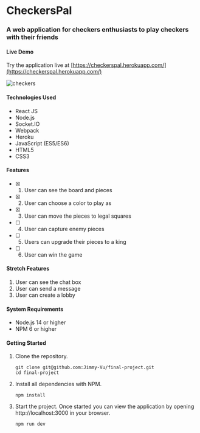 # CheckersPal

### A web application for checkers enthusiasts to play checkers with their friends

#### Live Demo
Try the application live at [https://checkerspal.herokuapp.com/](https://checkerspal.herokuapp.com/)

![checkers](https://user-images.githubusercontent.com/88172055/142513791-66b3cd33-98a9-448f-9dc0-fe0396b36c79.gif)

#### Technologies Used
* React JS
* Node.js
* Socket<span></span>.IO
* Webpack
* Heroku
* JavaScript (ES5/ES6)
* HTML5
* CSS3

#### Features
- [x] 1. User can see the board and pieces
- [x] 2. User can choose a color to play as
- [x] 3. User can move the pieces to legal squares
- [ ] 4. User can capture enemy pieces
- [ ] 5. Users can upgrade their pieces to a king
- [ ] 6. User can win the game

#### Stretch Features
1. User can see the chat box
2. User can send a message
3. User can create a lobby

#### System Requirements
* Node.js 14 or higher
* NPM 6 or higher

#### Getting Started

1. Clone the repository.

    ```shell
    git clone git@github.com:Jimmy-Vu/final-project.git
    cd final-project
    ```

2. Install all dependencies with NPM.

    ```shell
    npm install
    ```

3. Start the project. Once started you can view the application by opening http://localhost:3000 in your browser.

    ```shell
    npm run dev
    ```
